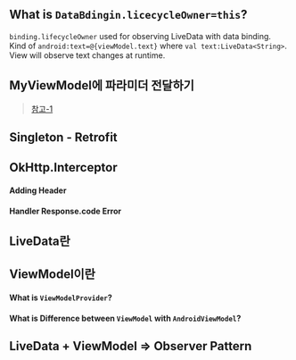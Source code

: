 ## What is `DataBdingin.licecycleOwner=this`?
<p>
  
`binding.lifecycleOwner` used for observing LiveData with data binding. </br>
 Kind of `android:text=@{viewModel.text}` where `val text:LiveData<String>`. </br>
 View will observe text changes at runtime.  
</p>

## MyViewModel에 파라미더 전달하기
> [참고-1](https://codechacha.com/ko/android-jetpack-create-viewmodel/)
## Singleton - Retrofit

## OkHttp.Interceptor
#### Adding Header
#### Handler Response.code Error

## LiveData란

## ViewModel이란
#### What is `ViewModelProvider`?
#### What is Difference between `ViewModel` with `AndroidViewModel`? 

## LiveData + ViewModel => Observer Pattern
